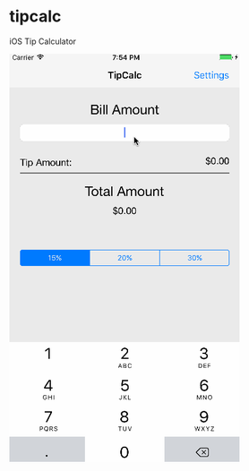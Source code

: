 # tipcalc
iOS Tip Calculator

![alt tag](https://github.com/CandidKilsborne/tipcalc/blob/master/demo.gif)
